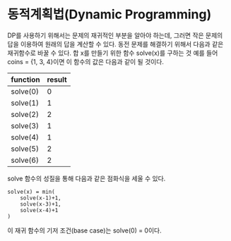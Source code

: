 # 동적계획법(Dynamic Programming)

DP를 사용하기 위해서는 문제의 재귀적인 부분을 알아야 하는데, 그러면 작은 문제의 답을 이용하여 원래의 답을 계산할 수 있다.
동전 문제를 해결하기 위해서 다음과 같은 재귀함수로 바꿀 수 있다.
합 x를 만들기 위한 함수 solve(x)를 구하는 것
예를 들어 coins = {1, 3, 4}이면 이 함수의 값은 다음과 같이 될 것이다.

| function | result |
| -------- | ------ |
| solve(0) | 0      |
| solve(1) | 1      |
| solve(2) | 2      |
| solve(3) | 1      |
| solve(4) | 1      |
| solve(5) | 2      |
| solve(6) | 2      |

solve 함수의 성질을 통해 다음과 같은 점화식을 세울 수 있다.

```
solve(x) = min(
    solve(x-1)+1,
    solve(x-3)+1,
    solve(x-4)+1
)
```
이 재귀 함수의 기저 조건(base case)는 solve(0) = 0이다. 
